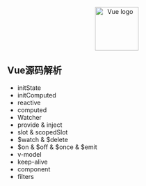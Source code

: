 <p align="center"><a href="https://vuejs.org" target="_blank" rel="noopener noreferrer"><img width="100" src="https://vuejs.org/images/logo.png" alt="Vue logo"></a></p>

## Vue源码解析
 - initState
 - initComputed
 - reactive
 - computed
 - Watcher
 - provide & inject
 - slot & scopedSlot
 - $watch & $delete
 - $on & $off & $once & $emit
 - v-model
 - keep-alive
 - component
 - filters
